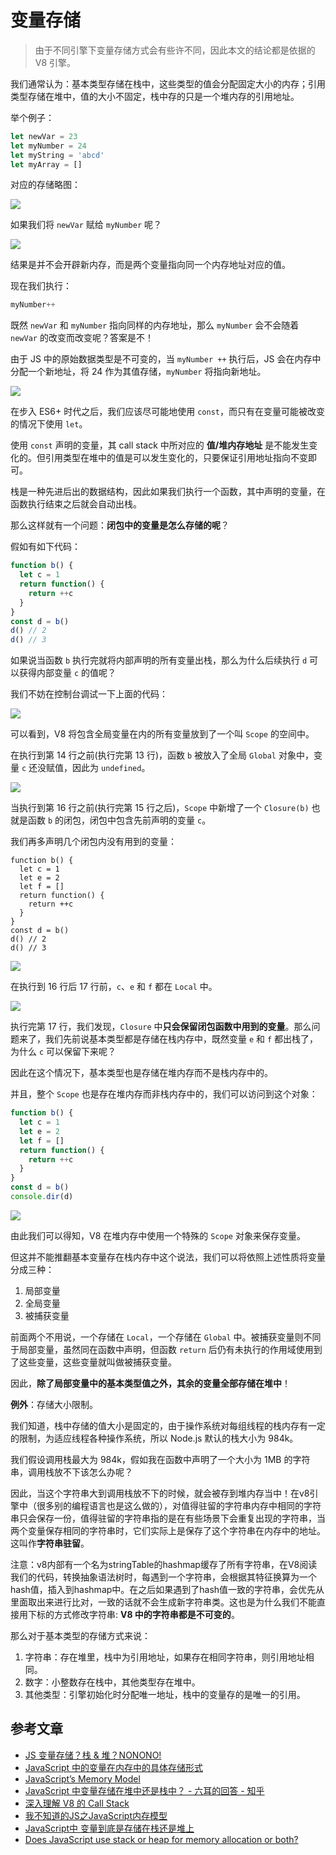 # 变量存储

> 由于不同引擎下变量存储方式会有些许不同，因此本文的结论都是依据的 V8 引擎。

我们通常认为：基本类型存储在栈中，这些类型的值会分配固定大小的内存；引用类型存储在堆中，值的大小不固定，栈中存的只是一个堆内存的引用地址。

举个例子：

```js
let newVar = 23
let myNumber = 24
let myString = 'abcd'
let myArray = []
```

对应的存储略图：

![](http://picstore.lliiooiill.cn/1_CPnnVIgE0tQVbxIja_C-_A.jpeg)

如果我们将 `newVar` 赋给 `myNumber` 呢？

![](http://picstore.lliiooiill.cn/1_AaUqtuwa2BZiI73bV9RHmA.jpeg)

结果是并不会开辟新内存，而是两个变量指向同一个内存地址对应的值。

现在我们执行：

```js
myNumber++
```

既然 `newVar` 和 `myNumber` 指向同样的内存地址，那么 `myNumber` 会不会随着 `newVar` 的改变而改变呢？答案是不！

由于 JS 中的原始数据类型是不可变的，当 `myNumber ++` 执行后，JS 会在内存中分配一个新地址，将 24 作为其值存储，`myNumber` 将指向新地址。

![](http://picstore.lliiooiill.cn/1_awL1xpr8cDNV7AaxiaA7YQ.jpeg)

在步入 ES6+ 时代之后，我们应该尽可能地使用 `const`，而只有在变量可能被改变的情况下使用 `let`。

使用 `const` 声明的变量，其 call stack 中所对应的 **值/堆内存地址** 是不能发生变化的。但引用类型在堆中的值是可以发生变化的，只要保证引用地址指向不变即可。

栈是一种先进后出的数据结构，因此如果我们执行一个函数，其中声明的变量，在函数执行结束之后就会自动出栈。

那么这样就有一个问题：**闭包中的变量是怎么存储的呢**？

假如有如下代码：

```js
function b() {
  let c = 1
  return function() {
    return ++c
  }
}
const d = b()
d() // 2
d() // 3
```

如果说当函数 `b` 执行完就将内部声明的所有变量出栈，那么为什么后续执行 `d` 可以获得内部变量 `c` 的值呢？

我们不妨在控制台调试一下上面的代码：

![](http://picstore.lliiooiill.cn/1637285740%281%29.jpg)

可以看到，V8 将包含全局变量在内的所有变量放到了一个叫 `Scope` 的空间中。

在执行到第 14 行之前(执行完第 13 行)，函数 `b` 被放入了全局 `Global` 对象中，变量 `c` 还没赋值，因此为 `undefined`。

![](http://picstore.lliiooiill.cn/1637286295%281%29.jpg)

当执行到第 16 行之前(执行完第 15 行之后)，`Scope` 中新增了一个 `Closure(b)` 也就是函数 `b` 的闭包，闭包中包含先前声明的变量 `c`。

我们再多声明几个闭包内没有用到的变量：

```js{3,4}
function b() {
  let c = 1
  let e = 2
  let f = []
  return function() {
    return ++c
  }
}
const d = b()
d() // 2
d() // 3
```

![](http://picstore.lliiooiill.cn/1637287242%281%29.jpg)

在执行到 16 行后 17 行前，`c`、`e` 和 `f` 都在 `Local` 中。

![](http://picstore.lliiooiill.cn/1637286991%281%29.jpg)

执行完第 17 行，我们发现，`Closure` 中**只会保留闭包函数中用到的变量**。那么问题来了，我们先前说基本类型都是存储在栈内存中，既然变量 `e` 和 `f` 都出栈了，为什么 `c` 可以保留下来呢？

因此在这个情况下，基本类型也是存储在堆内存而不是栈内存中的。

并且，整个 `Scope` 也是存在堆内存而非栈内存中的，我们可以访问到这个对象：

```js
function b() {
  let c = 1
  let e = 2
  let f = []
  return function() {
    return ++c
  }
}
const d = b()
console.dir(d)
```

![](http://picstore.lliiooiill.cn/1637287868%281%29.jpg)

由此我们可以得知，V8 在堆内存中使用一个特殊的 `Scope` 对象来保存变量。

但这并不能推翻基本变量存在栈内存中这个说法，我们可以将依照上述性质将变量分成三种：

1. 局部变量
2. 全局变量
3. 被捕获变量

前面两个不用说，一个存储在 `Local`，一个存储在 `Global` 中。被捕获变量则不同于局部变量，虽然同在函数中声明，但函数 `return` 后仍有未执行的作用域使用到了这些变量，这些变量就叫做被捕获变量。

因此，**除了局部变量中的基本类型值之外，其余的变量全部存储在堆中**！

**例外**：存储大小限制。

我们知道，栈中存储的值大小是固定的，由于操作系统对每组线程的栈内存有一定的限制，为适应线程各种操作系统，所以 Node.js 默认的栈大小为 984k。

我们假设调用栈最大为 984k，假如我在函数中声明了一个大小为 1MB 的字符串，调用栈放不下该怎么办呢？

因此，当这个字符串大到调用栈放不下的时候，就会被存到堆内存当中！在v8引擎中（很多别的编程语言也是这么做的），对值得驻留的字符串内存中相同的字符串只会保存一份，值得驻留的字符串指的是在有些场景下会重复出现的字符串，当两个变量保存相同的字符串时，它们实际上是保存了这个字符串在内存中的地址。这叫作**字符串驻留**。

注意：v8内部有一个名为stringTable的hashmap缓存了所有字符串，在V8阅读我们的代码，转换抽象语法树时，每遇到一个字符串，会根据其特征换算为一个hash值，插入到hashmap中。在之后如果遇到了hash值一致的字符串，会优先从里面取出来进行比对，一致的话就不会生成新字符串类。这也是为什么我们不能直接用下标的方式修改字符串: **V8 中的字符串都是不可变的**。

那么对于基本类型的存储方式来说：

1. 字符串：存在堆里，栈中为引用地址，如果存在相同字符串，则引用地址相同。
2. 数字：小整数存在栈中，其他类型存在堆中。
3. 其他类型：引擎初始化时分配唯一地址，栈中的变量存的是唯一的引用。

## 参考文章

- [JS 变量存储？栈 & 堆？NONONO!](https://juejin.cn/post/6844903997615128583)
- [JavaScript 中的变量在内存中的具体存储形式](https://www.jianshu.com/p/80bb5a01857a)
- [JavaScript’s Memory Model](https://medium.com/@ethannam/javascripts-memory-model-7c972cd2c239)
- [JavaScript 中变量存储在堆中还是栈中？ - 六耳的回答 - 知乎](https://www.zhihu.com/question/482433315/answer/2083349992)
- [深入理解 V8 的 Call Stack](https://zhuanlan.zhihu.com/p/46993552)
- [我不知道的JS之JavaScript内存模型](https://zhuanlan.zhihu.com/p/150906619)
- [JavaScript中 变量到底是存储在栈还是堆上](https://zhuanlan.zhihu.com/p/362219811)
- [Does JavaScript use stack or heap for memory allocation or both?](https://hashnode.com/post/does-javascript-use-stack-or-heap-for-memory-allocation-or-both-cj5jl90xl01nh1twuv8ug0bjk)
